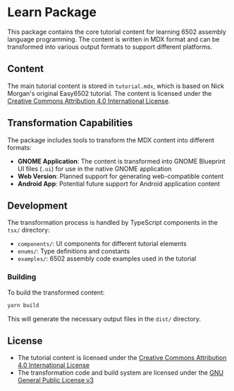 # Learn Package

This package contains the core tutorial content for learning 6502 assembly language programming. The content is written in MDX format and can be transformed into various output formats to support different platforms.

## Content

The main tutorial content is stored in `tutorial.mdx`, which is based on Nick Morgan's original Easy6502 tutorial. The content is licensed under the [Creative Commons Attribution 4.0 International License](https://creativecommons.org/licenses/by/4.0/).

## Transformation Capabilities

The package includes tools to transform the MDX content into different formats:

- **GNOME Application**: The content is transformed into GNOME Blueprint UI files (`.ui`) for use in the native GNOME application
- **Web Version**: Planned support for generating web-compatible content
- **Android App**: Potential future support for Android application content

## Development

The transformation process is handled by TypeScript components in the `tsx/` directory:

- `components/`: UI components for different tutorial elements
- `enums/`: Type definitions and constants
- `examples/`: 6502 assembly code examples used in the tutorial

### Building

To build the transformed content:

```bash
yarn build
```

This will generate the necessary output files in the `dist/` directory.

## License

- The tutorial content is licensed under the [Creative Commons Attribution 4.0 International License](https://creativecommons.org/licenses/by/4.0/)
- The transformation code and build system are licensed under the [GNU General Public License v3](../../LICENSE) 